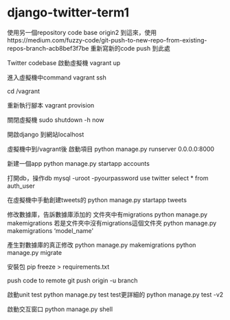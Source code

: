 # django-twitter-term1
使用另一個repository code base origin2 到這來，使用https://medium.com/fuzzy-code/git-push-to-new-repo-from-existing-repos-branch-acb8bef3f7be
重新寫新的code push 到此處


Twitter codebase
啟動虛擬機
vagrant up

進入虛擬機中command
vagrant ssh

cd /vagrant

重新執行腳本
vagrant provision

關閉虛擬機
sudo shutdown -h now

開啟django
到網站localhost

虛擬機中到/vagrant後
啟動項目
python manage.py runserver 0.0.0.0:8000

新建一個app
python manage.py startapp accounts

打開db，操作db
mysql -uroot -pyourpassword
use twitter 
select * from auth_user


在虛擬機中手動創建tweets的
python manage.py startapp tweets

修改數據庫，告訴數據庫添加的
文件夾中有migrations
python manage.py makemigrations
若是文件夾中沒有migrations這個文件夾
python manage.py makemigrations ‘model_name'

產生對數據庫的真正修改
python manage.py makemigrations
python manage.py migrate

安裝包
pip freeze > requirements.txt

push code to remote
 git push origin -u branch

啟動unit test
python manage.py test
test更詳細的
python manage.py test -v2

啟動交互窗口
python manage.py shell
